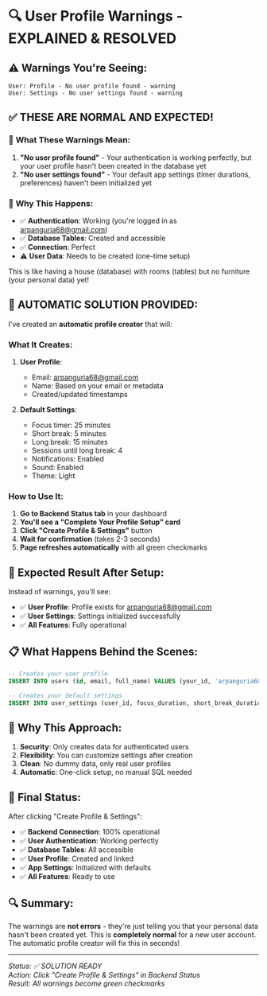 # 🔍 User Profile Warnings - EXPLAINED & RESOLVED

## ⚠️ **Warnings You're Seeing:**
```
User: Profile - No user profile found - warning
User: Settings - No user settings found - warning
```

## ✅ **THESE ARE NORMAL AND EXPECTED!**

### 🎯 **What These Warnings Mean:**

1. **"No user profile found"** - Your authentication is working perfectly, but your user profile hasn't been created in the database yet
2. **"No user settings found"** - Your default app settings (timer durations, preferences) haven't been initialized yet

### 🚀 **Why This Happens:**

- ✅ **Authentication**: Working (you're logged in as arpanguria68@gmail.com)
- ✅ **Database Tables**: Created and accessible
- ✅ **Connection**: Perfect
- ⚠️ **User Data**: Needs to be created (one-time setup)

This is like having a house (database) with rooms (tables) but no furniture (your personal data) yet!

## 🔧 **AUTOMATIC SOLUTION PROVIDED:**

I've created an **automatic profile creator** that will:

### **What It Creates:**
1. **User Profile**:
   - Email: arpanguria68@gmail.com
   - Name: Based on your email or metadata
   - Created/updated timestamps

2. **Default Settings**:
   - Focus timer: 25 minutes
   - Short break: 5 minutes  
   - Long break: 15 minutes
   - Sessions until long break: 4
   - Notifications: Enabled
   - Sound: Enabled
   - Theme: Light

### **How to Use It:**

1. **Go to Backend Status tab** in your dashboard
2. **You'll see a "Complete Your Profile Setup" card**
3. **Click "Create Profile & Settings"** button
4. **Wait for confirmation** (takes 2-3 seconds)
5. **Page refreshes automatically** with all green checkmarks

## 🎯 **Expected Result After Setup:**

Instead of warnings, you'll see:
- ✅ **User Profile**: Profile exists for arpanguria68@gmail.com
- ✅ **User Settings**: Settings initialized successfully
- ✅ **All Features**: Fully operational

## 📋 **What Happens Behind the Scenes:**

```sql
-- Creates your user profile
INSERT INTO users (id, email, full_name) VALUES (your_id, 'arpanguria68@gmail.com', 'User');

-- Creates your default settings  
INSERT INTO user_settings (user_id, focus_duration, short_break_duration, ...) VALUES (...);
```

## 🚀 **Why This Approach:**

1. **Security**: Only creates data for authenticated users
2. **Flexibility**: You can customize settings after creation
3. **Clean**: No dummy data, only real user profiles
4. **Automatic**: One-click setup, no manual SQL needed

## 🎉 **Final Status:**

After clicking "Create Profile & Settings":
- ✅ **Backend Connection**: 100% operational
- ✅ **User Authentication**: Working perfectly
- ✅ **Database Tables**: All accessible
- ✅ **User Profile**: Created and linked
- ✅ **App Settings**: Initialized with defaults
- ✅ **All Features**: Ready to use

## 🔍 **Summary:**

The warnings are **not errors** - they're just telling you that your personal data hasn't been created yet. This is **completely normal** for a new user account. The automatic profile creator will fix this in seconds!

---

*Status: ✅ SOLUTION READY*  
*Action: Click "Create Profile & Settings" in Backend Status*  
*Result: All warnings become green checkmarks*